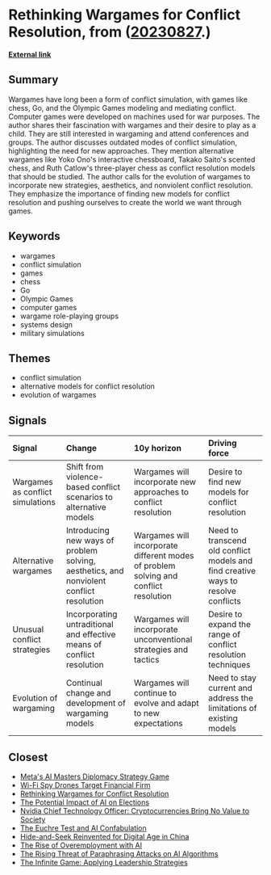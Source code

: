 # __Rethinking Wargames for Conflict Resolution__, from ([20230827](https://kghosh.substack.com/p/20230827).)

__[External link](https://thereader.mitpress.mit.edu/what-if-wargames-could-be-something-else/?utm_source=substack&utm_medium=email)__



## Summary

Wargames have long been a form of conflict simulation, with games like chess, Go, and the Olympic Games modeling and mediating conflict. Computer games were developed on machines used for war purposes. The author shares their fascination with wargames and their desire to play as a child. They are still interested in wargaming and attend conferences and groups. The author discusses outdated modes of conflict simulation, highlighting the need for new approaches. They mention alternative wargames like Yoko Ono's interactive chessboard, Takako Saito's scented chess, and Ruth Catlow's three-player chess as conflict resolution models that should be studied. The author calls for the evolution of wargames to incorporate new strategies, aesthetics, and nonviolent conflict resolution. They emphasize the importance of finding new models for conflict resolution and pushing ourselves to create the world we want through games.

## Keywords

* wargames
* conflict simulation
* games
* chess
* Go
* Olympic Games
* computer games
* wargame role-playing groups
* systems design
* military simulations

## Themes

* conflict simulation
* alternative models for conflict resolution
* evolution of wargames

## Signals

| Signal                           | Change                                                                                  | 10y horizon                                                                          | Driving force                                                                     |
|:---------------------------------|:----------------------------------------------------------------------------------------|:-------------------------------------------------------------------------------------|:----------------------------------------------------------------------------------|
| Wargames as conflict simulations | Shift from violence-based conflict scenarios to alternative models                      | Wargames will incorporate new approaches to conflict resolution                      | Desire to find new models for conflict resolution                                 |
| Alternative wargames             | Introducing new ways of problem solving, aesthetics, and nonviolent conflict resolution | Wargames will incorporate different modes of problem solving and conflict resolution | Need to transcend old conflict models and find creative ways to resolve conflicts |
| Unusual conflict strategies      | Incorporating untraditional and effective means of conflict resolution                  | Wargames will incorporate unconventional strategies and tactics                      | Desire to expand the range of conflict resolution techniques                      |
| Evolution of wargaming           | Continual change and development of wargaming models                                    | Wargames will continue to evolve and adapt to new expectations                       | Need to stay current and address the limitations of existing models               |

## Closest

* [Meta's AI Masters Diplomacy Strategy Game](1c2a9187767ce0f3e0f34b65dab0f83f)
* [Wi-Fi Spy Drones Target Financial Firm](20ad49fa494b31286502efcbf6e22d9a)
* [Rethinking Wargames for Conflict Resolution](290b39e08f51973a22385822003f38c2)
* [The Potential Impact of AI on Elections](3958ff20e8489240e2461aa8d0eee7b5)
* [Nvidia Chief Technology Officer: Cryptocurrencies Bring No Value to Society](07715b9a363b2fb7f1368bfadad78052)
* [The Euchre Test and AI Confabulation](3b81a99c89e0071ecbf56cdfb2e1ae61)
* [Hide-and-Seek Reinvented for Digital Age in China](b257d0deb52682c702250d6980bcecbd)
* [The Rise of Overemployment with AI](865de68b1a86658397163b10f850e3c5)
* [The Rising Threat of Paraphrasing Attacks on AI Algorithms](e1fbb09ec5e66a8a6d4eff2126eefb40)
* [The Infinite Game: Applying Leadership Strategies](54d1f8c7676710e22272e828c43e9934)